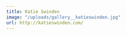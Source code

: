 ```yaml
---
title: Katie Swinden
image: "/uploads/gallery__katieswinden.jpg"
url: http://katieswinden.com/
---
```



